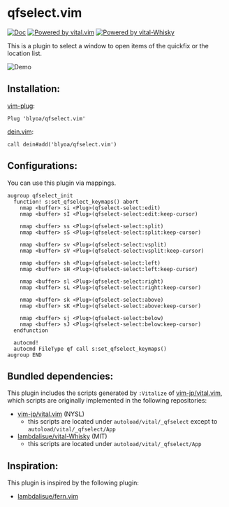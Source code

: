 qfselect.vim
============

[![Doc](https://img.shields.io/badge/doc-%3Ah%20qfselect-orange.svg)](doc/qfselect.txt)
[![Powered by vital.vim](https://img.shields.io/badge/powered%20by-vital.vim-80273f.svg)](https://github.com/vim-jp/vital.vim)
[![Powered by vital-Whisky](https://img.shields.io/badge/powered%20by-vital--Whisky-80273f.svg)](https://github.com/lambdalisue/vital-Whisky)

This is a plugin to select a window to open items of the quickfix or the location list.

![Demo](https://user-images.githubusercontent.com/9126033/179100532-b3851c0f-8a76-4153-b84c-4b8efb1a001d.gif)


Installation:
-------------

[vim-plug](https://github.com/junegunn/vim-plug):
```viml
Plug 'blyoa/qfselect.vim'
```

[dein.vim](https://github.com/Shougo/dein.vim):
```viml
call dein#add('blyoa/qfselect.vim')
```


Configurations:
---------------

You can use this plugin via mappings.

```viml
augroup qfselect_init
  function! s:set_qfselect_keymaps() abort
    nmap <buffer> si <Plug>(qfselect-select:edit)
    nmap <buffer> sI <Plug>(qfselect-select:edit:keep-cursor)

    nmap <buffer> ss <Plug>(qfselect-select:split)
    nmap <buffer> sS <Plug>(qfselect-select:split:keep-cursor)

    nmap <buffer> sv <Plug>(qfselect-select:vsplit)
    nmap <buffer> sV <Plug>(qfselect-select:vsplit:keep-cursor)

    nmap <buffer> sh <Plug>(qfselect-select:left)
    nmap <buffer> sH <Plug>(qfselect-select:left:keep-cursor)

    nmap <buffer> sl <Plug>(qfselect-select:right)
    nmap <buffer> sL <Plug>(qfselect-select:right:keep-cursor)

    nmap <buffer> sk <Plug>(qfselect-select:above)
    nmap <buffer> sK <Plug>(qfselect-select:above:keep-cursor)

    nmap <buffer> sj <Plug>(qfselect-select:below)
    nmap <buffer> sJ <Plug>(qfselect-select:below:keep-cursor)
  endfunction

  autocmd!
  autocmd FileType qf call s:set_qfselect_keymaps()
augroup END
```


Bundled dependencies:
---------------------

This plugin includes the scripts generated by `:Vitalize` of
[vim-jp/vital.vim](https://github.com/vim-jp/vital.vim), which 
scripts are originally implemented in the following repositories:

- [vim-jp/vital.vim](https://github.com/vim-jp/vital.vim) (NYSL)
  - this scripts are located under `autoload/vital/_qfselect` except to `autoload/vital/_qfselect/App`
- [lambdalisue/vital-Whisky](https://github.com/lambdalisue/vital-Whisky) (MIT)
  - this scripts are located under `autoload/vital/_qfselect/App`


Inspiration:
------------

This plugin is inspired by the following plugin:

- [lambdalisue/fern.vim](https://github.com/lambdalisue/fern.vim)
